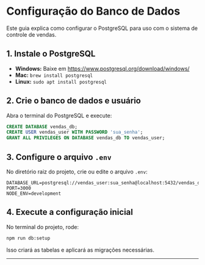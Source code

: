 # Configuração do Banco de Dados

Este guia explica como configurar o PostgreSQL para uso com o sistema de controle de vendas.

## 1. Instale o PostgreSQL

- **Windows:** Baixe em https://www.postgresql.org/download/windows/
- **Mac:** `brew install postgresql`
- **Linux:** `sudo apt install postgresql`

## 2. Crie o banco de dados e usuário

Abra o terminal do PostgreSQL e execute:

```sql
CREATE DATABASE vendas_db;
CREATE USER vendas_user WITH PASSWORD 'sua_senha';
GRANT ALL PRIVILEGES ON DATABASE vendas_db TO vendas_user;
```

## 3. Configure o arquivo `.env`

No diretório raiz do projeto, crie ou edite o arquivo `.env`:

```
DATABASE_URL=postgresql://vendas_user:sua_senha@localhost:5432/vendas_db
PORT=3000
NODE_ENV=development
```

## 4. Execute a configuração inicial

No terminal do projeto, rode:

```bash
npm run db:setup
```

Isso criará as tabelas e aplicará as migrações necessárias.

---
